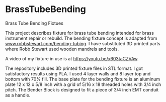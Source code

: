 # BrassTubeBending
 Brass Tube Bending Fixtues

This project describes fixture for brass tube bending intended for brass instrument repair or rebuild.  The bending fixture concept is adapted from www.robbstewart.com/bending-tubing. I have substituted 3D printed parts where Robb Stewart used wooden mandrels and tools.  

A video of my fixture in use is at https://youtu.be/x603taCZVAw.

The repository includes 3D printed fixture files in STL format.  I got satisfactory results using PLA.  I used 4 layer walls and 8 layer top and bottom with 70% fill.
The base plate for the bending fixture is an aluminum plate 12 x 12 x 5/8 inch with a grid of 5/16 x 18 threaded holes with 3/4 inch pitch.  The Bender Block is designed to fit a piece of 3/4 inch EMT conduit as a handle.

